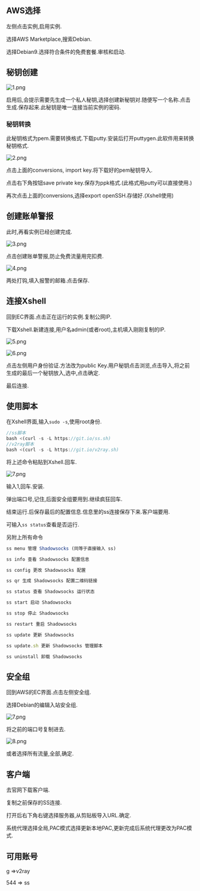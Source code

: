 ## AWS选择
左侧点击实例,启用实例.

选择AWS Marketplace,搜索Debian.

选择Debian9.选择符合条件的免费套餐.审核和启动.

## 秘钥创建
![1.png](https://i.loli.net/2021/01/13/lZkP3Uf9BMWKd4r.png)

启用后,会提示需要先生成一个私人秘钥,选择创建新秘钥对.随便写一个名称.点击生成.保存起来.此秘钥是唯一连接当前实例的密码.
### 秘钥转换
此秘钥格式为pem.需要转换格式.下载putty.安装后打开puttygen.此软件用来转换秘钥格式.

![2.png](https://i.loli.net/2021/01/13/NQcEA8h7HunlCmd.png)

点击上面的conversions, import key.将下载好的pem秘钥导入.

点击右下角按钮save private key.保存为ppk格式.(此格式用putty可以直接使用.)

再次点击上面的conversions,选择export openSSH.存储好.(Xshell使用)

## 创建账单警报
此时,再看实例已经创建完成.

![3.png](https://i.loli.net/2021/01/13/B87LmzVZy5wgMe3.png)

点击创建账单警报,防止免费流量用完扣费.

![4.png](https://i.loli.net/2021/01/13/CZIq9V41BTmsWna.png)

两处打钩,填入报警的邮箱.点击保存.

## 连接Xshell
回到EC界面.点击正在运行的实例.复制公网IP.

下载Xshell.新建连接,用户名admin(或者root),主机填入刚刚复制的IP.

![5.png](https://i.loli.net/2021/01/13/Ry43Y9gM8aeXSBd.png)

![6.png](https://i.loli.net/2021/01/13/JzPp1l4c3iVrkmE.png)

点击左侧用户身份验证.方法改为public Key.用户秘钥点击浏览,点击导入,将之前生成的最后一个秘钥放入,选中,点击确定.

最后连接.

## 使用脚本
在Xshell界面,输入`sudo -s`,使用root身份.

```js
//ss脚本
bash <(curl -s -L https://git.io/ss.sh)
//v2ray脚本
bash <(curl -s -L https://git.io/v2ray.sh)
```
将上述命令粘贴到Xshell.回车.

![7.png](https://i.loli.net/2021/01/13/uFXItenh7WjcU8s.png)

输入1,回车.安装.

弹出端口号,记住,后面安全组要用到.继续疯狂回车.

结束运行.后保存最后的配置信息.信息里的ss连接保存下来.客户端要用.

可输入`ss status`查看是否运行.

另附上所有命令
```js
ss menu 管理 Shadowsocks (同等于直接输入 ss)

ss info 查看 Shadowsocks 配置信息

ss config 更改 Shadowsocks 配置

ss qr 生成 Shadowsocks 配置二维码链接

ss status 查看 Shadowsocks 运行状态

ss start 启动 Shadowsocks

ss stop 停止 Shadowsocks

ss restart 重启 Shadowsocks

ss update 更新 Shadowsocks

ss update.sh 更新 Shadowsocks 管理脚本

ss uninstall 卸载 Shadowsocks
```
## 安全组
回到AWS的EC界面.点击左侧安全组.

选择Debian的编辑入站安全组.

![7.png](https://i.loli.net/2021/02/22/SZ1PRDkw6nqAFXL.png)

将之前的端口号复制进去.

![8.png](https://i.loli.net/2021/02/22/ot12s7n8JD65WM9.png)

或者选择所有流量,全部,确定.
## 客户端
去官网下载客户端.

复制之前保存的SS连接.

打开后右下角右键选择服务器,从剪贴板导入URL.确定.

系统代理选择全局,PAC模式选择更新本地PAC,更新完成后系统代理更改为PAC模式.
## 可用账号
g =>v2ray

544 => ss

